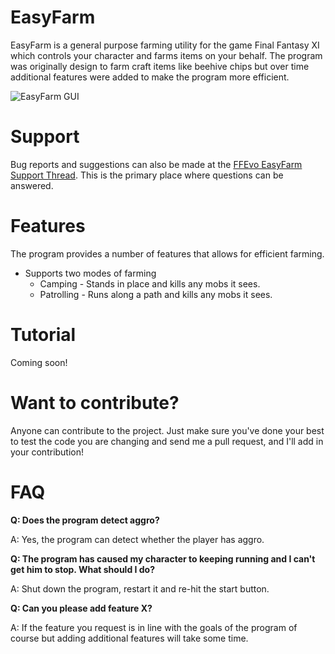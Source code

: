 # EasyFarm
EasyFarm is a general purpose farming utility for the game Final Fantasy XI which controls your character and farms items on your behalf. The program was originally design to farm craft items like beehive chips but over time additional features were added to make the program more efficient. 

![EasyFarm GUI](http://snag.gy/hc2Wj.jpg)

# Support
Bug reports and suggestions can also be made at the [FFEvo EasyFarm Support Thread](http://www.ffevo.net/topic/3137-easyfarm/). This is the primary place where questions can be answered.

# Features
The program provides a number of features that allows for efficient farming. 

* Supports two modes of farming
  * Camping - Stands in place and kills any mobs it sees.
  * Patrolling - Runs along a path and kills any mobs it sees. 

# Tutorial
Coming soon!

# Want to contribute?
Anyone can contribute to the project. Just make sure you've done your best to test the code you are changing and send me a pull request, and I'll add in your contribution!

# FAQ
**Q: Does the program detect aggro?**

A: Yes, the program can detect whether the player has aggro.

**Q: The program has caused my character to keeping running and I can't get him to stop. What should I do?**

A: Shut down the program, restart it and re-hit the start button.

**Q: Can you please add feature X?**

A: If the feature you request is in line with the goals of the program of course but adding additional features will take some time. 